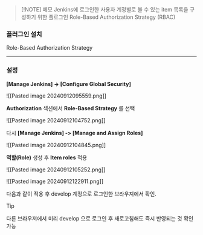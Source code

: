 > [!NOTE] 메모
> Jenkins에 로그인한 사용자 계정별로 볼 수 있는 item 목록을 구성하기 위한 플로그인
> Role-Based Authorization Strategy (RBAC)

### 플러그인 설치
Role-Based Authorization Strategy
___
### 설정
**[Manage Jenkins] -> [Configure Global Security]**

![[Pasted image 20240912095559.png]]

**Authorization** 섹션에서 **Role-Based Strategy** 를 선택

![[Pasted image 20240912104752.png]]

다시 **[Manage Jenkins] -> [Manage and Assign Roles]**

![[Pasted image 20240912104845.png]]

**역할(Role)** 생성 후 **Item roles** 적용

![[Pasted image 20240912105252.png]]

![[Pasted image 20240912122911.png]]

다음과 같이 적용 후 develop 계정으로 로그인한 브라우져에서 확인.

> [!TIP] 
> 다른 브라우저에서 미리 develop 으로 로그인 후 새로고침해도 즉시 반영되는 것 확인 가능
